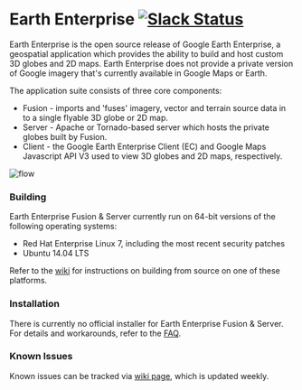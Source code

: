 # Earth Enterprise [![Slack Status](https://img.shields.io/badge/chat-slack-ff69b4.svg)](https://opengee.slack.com)

Earth Enterprise is the open source release of Google Earth Enterprise, a geospatial application which provides the ability to build and host custom 3D globes and 2D maps.  Earth Enterprise does not provide a private version of Google imagery that's currently available in Google Maps or Earth.

The application suite consists of three core components:
* Fusion - imports and 'fuses' imagery, vector and terrain source data in to a single flyable 3D globe or 2D map.
* Server - Apache or Tornado-based server which hosts the private globes built by Fusion.
* Client - the Google Earth Enterprise Client (EC) and Google Maps Javascript API V3 used to view 3D globes and 2D maps, respectively.

![flow](https://lh3.googleusercontent.com/ZGQH04lc2mYmw1JEx0Jvwiardw5H6cwrmRhSj75pSKF6r1FRwwYUBUIBnTE6n5uY071XV7__mmVDKdV6B1tEpUQwFNYnt1HBfxiz3Hrqbw99HUFQKVFnht11EkPz70xCtuhFlCi3)

### Building
Earth Enterprise Fusion & Server currently run on 64-bit versions of the following operating systems:

* Red Hat Enterprise Linux 7, including the most recent security patches
* Ubuntu 14.04 LTS

Refer to the [wiki](https://github.com/google/earthenterprise/wiki/Build-Instructions) for instructions on building from source on one of these platforms.

### Installation
There is currently no official installer for Earth Enterprise Fusion & Server.  For details and workarounds, refer to the [FAQ](https://github.com/google/earthenterprise/wiki/Frequently-Asked-Questions#ive-built-gee-fusion-and-server-now-how-do-i-install-them).

### Known Issues
Known issues can be tracked via [wiki page](https://github.com/google/earthenterprise/wiki/Known-Issues), which is updated weekly.

